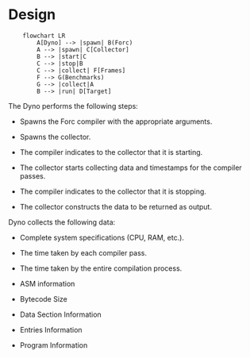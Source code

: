 # Design

```mermaid
    flowchart LR
        A[Dyno] --> |spawn| B(Forc)
        A --> |spawn| C[Collector]
        B --> |start|C
        C --> |stop|B
        C --> |collect| F[Frames]
        F --> G(Benchmarks)
        G --> |collect|A
        B --> |run| D[Target]
```

The Dyno performs the following steps:

- Spawns the Forc compiler with the appropriate arguments.

- Spawns the collector.

- The compiler indicates to the collector that it is starting.

- The collector starts collecting data and timestamps for the compiler passes.

- The compiler indicates to the collector that it is stopping.

- The collector constructs the data to be returned as output.

Dyno collects the following data:

- Complete system specifications (CPU, RAM, etc.).

- The time taken by each compiler pass.

- The time taken by the entire compilation process.

- ASM information

- Bytecode Size

- Data Section Information

- Entries Information

- Program Information
